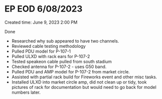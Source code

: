 # EP EOD 6/08/2023

Created time: June 9, 2023 2:00 PM

Done

- Researched why sub appeared to have two channels.
- Reviewed cable testing methodology
- Pulled PDU model for P-107-1
- Pulled ULXD with rack ears for P-107-2
- Tested speakeon cable pulled from south stadium
- Checked antenna for P-107-2 - uses G50 band.
- Pulled PDU and AMP model for P-107-2 from market circle.
- Assisted with partial rack build for Fireworks event and other misc tasks.
- Installed ULXD into market circle amp, did not clean up or tidy, took pictures of rack for documentation but would need to go back for model numbers later.